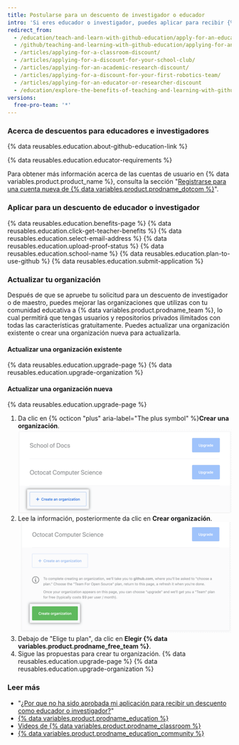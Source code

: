 ```yaml
---
title: Postularse para un descuento de investigador o educador
intro: 'Si eres educador o investigador, puedes aplicar para recibir {% data variables.product.prodname_team %} para la cuenta de tu organización de manera gratuita.'
redirect_from:
  - /education/teach-and-learn-with-github-education/apply-for-an-educator-or-researcher-discount
  - /github/teaching-and-learning-with-github-education/applying-for-an-educator-or-researcher-discount
  - /articles/applying-for-a-classroom-discount/
  - /articles/applying-for-a-discount-for-your-school-club/
  - /articles/applying-for-an-academic-research-discount/
  - /articles/applying-for-a-discount-for-your-first-robotics-team/
  - /articles/applying-for-an-educator-or-researcher-discount
  - /education/explore-the-benefits-of-teaching-and-learning-with-github-education/apply-for-an-educator-or-researcher-discount
versions:
  free-pro-team: '*'
---
```


### Acerca de descuentos para educadores e investigadores

{% data reusables.education.about-github-education-link %}

{% data reusables.education.educator-requirements %}

Para obtener más información acerca de las cuentas de usuario en {% data variables.product.product_name %}, consulta la sección "[Registrarse para una cuenta nueva de {% data variables.product.prodname_dotcom %}](/github/getting-started-with-github/signing-up-for-a-new-github-account)".

### Aplicar para un descuento de educador o investigador

{% data reusables.education.benefits-page %}
{% data reusables.education.click-get-teacher-benefits %}
{% data reusables.education.select-email-address %}
{% data reusables.education.upload-proof-status %}
{% data reusables.education.school-name %}
{% data reusables.education.plan-to-use-github %}
{% data reusables.education.submit-application %}

### Actualizar tu organización

Después de que se apruebe tu solicitud para un descuento de investigador o de maestro, puedes mejorar las organizaciones que utilizas con tu comunidad educativa a {% data variables.product.prodname_team %}, lo cual permitirá que tengas usuarios y repositorios privados ilimitados con todas las características gratuitamente. Puedes actualizar una organización existente o crear una organización nueva para actualizarla.

#### Actualizar una organización existente

{% data reusables.education.upgrade-page %}
{% data reusables.education.upgrade-organization %}

#### Actualizar una organización nueva

{% data reusables.education.upgrade-page %}
1. Da clic en {% octicon "plus" aria-label="The plus symbol" %}**Crear una organización**. ![Botón para crear una organizacion](/assets/images/help/education/create-org-button.png)
3. Lee la información, posteriormente da clic en **Crear organización**. ![Botón Create organization (Crear organización)](/assets/images/help/education/create-organization-button.png)
4. Debajo de "Elige tu plan", da clic en **Elegir {% data variables.product.prodname_free_team %}**.
5. Sigue las propuestas para crear tu organización.
{% data reusables.education.upgrade-page %}
{% data reusables.education.upgrade-organization %}

### Leer más

- "[¿Por que no ha sido aprobada mi aplicación para recibir un descuento como educador o investigador?](/articles/why-wasn-t-my-application-for-an-educator-or-researcher-discount-approved)"
- [{% data variables.product.prodname_education %}](https://education.github.com)
- [Videos de {% data variables.product.prodname_classroom %}](https://classroom.github.com/videos)
- [{% data variables.product.prodname_education_community %}](https://education.github.community/)
